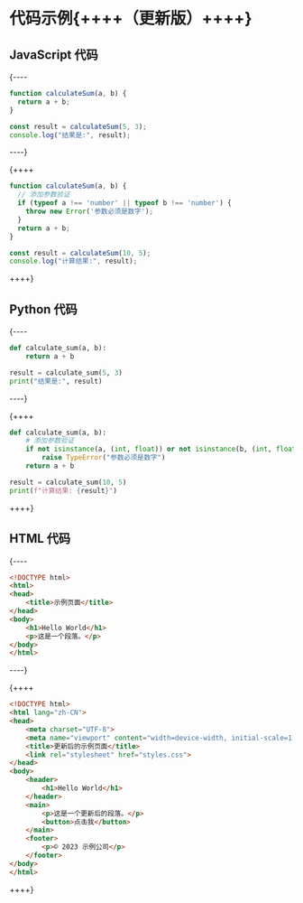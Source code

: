 # 代码示例{++++（更新版）++++}

## JavaScript 代码

{----
```javascript
function calculateSum(a, b) {
  return a + b;
}

const result = calculateSum(5, 3);
console.log("结果是:", result);
```
----}

{++++
```javascript
function calculateSum(a, b) {
  // 添加参数验证
  if (typeof a !== 'number' || typeof b !== 'number') {
    throw new Error('参数必须是数字');
  }
  return a + b;
}

const result = calculateSum(10, 5);
console.log("计算结果:", result);
```
++++}

## Python 代码

{----
```python
def calculate_sum(a, b):
    return a + b

result = calculate_sum(5, 3)
print("结果是:", result)
```
----}

{++++
```python
def calculate_sum(a, b):
    # 添加参数验证
    if not isinstance(a, (int, float)) or not isinstance(b, (int, float)):
        raise TypeError("参数必须是数字")
    return a + b

result = calculate_sum(10, 5)
print(f"计算结果: {result}")
```
++++}

## HTML 代码

{----
```html
<!DOCTYPE html>
<html>
<head>
    <title>示例页面</title>
</head>
<body>
    <h1>Hello World</h1>
    <p>这是一个段落。</p>
</body>
</html>
```
----}

{++++
```html
<!DOCTYPE html>
<html lang="zh-CN">
<head>
    <meta charset="UTF-8">
    <meta name="viewport" content="width=device-width, initial-scale=1.0">
    <title>更新后的示例页面</title>
    <link rel="stylesheet" href="styles.css">
</head>
<body>
    <header>
        <h1>Hello World</h1>
    </header>
    <main>
        <p>这是一个更新后的段落。</p>
        <button>点击我</button>
    </main>
    <footer>
        <p>© 2023 示例公司</p>
    </footer>
</body>
</html>
```
++++}
